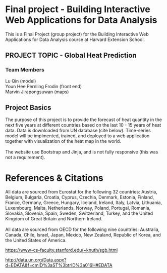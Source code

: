 # Final project - Building Interactive Web Applications for Data Analysis

This is a Final Project (group project) for the Building Interactive Web Applications for Data Analysis course at Harvard Extension School.

## PROJECT TOPIC - Global Heat Prediction

### Team Members
Lu Qin (model)<br />
Youn Hee Pernling Frodin (front end)<br />
Marvin Jirapongsuwan (maps)<br />

## Project Basics
The purpose of this project is to provide the forecast of heat quantity in the next five years at different countries based on the last 10 - 15 years of heat data. Data is downloaded from  UN database (cite below). Time-series model will be implmented, trained, and deployed to a web application together with visualization of the heat map in the world. 
<br><br>
The website use Bootstrap and Jinja, and is not fully responsive (this was not a requirement). 

# References & Citations
All data are sourced from Eurostat for the following 32 countries: Austria, Belgium, Bulgaria, Croatia, Cyprus, Czechia, Denmark, Estonia, Finland, France, Germany, Greece, Hungary, Iceland, Ireland, Italy, Latvia, Lithuania, Luxembourg, Malta, Netherlands, Norway, Poland, Portugal, Romania, Slovakia, Slovenia, Spain, Sweden, Switzerland, Turkey, and the United Kingdom of Great Britain and Northern Ireland.
<br><br>
All data are sourced from OECD for the following nine countries: Australia, Canada, Chile, Israel, Japan, Mexico, New Zealand, Republic of Korea, and the United States of America.

https://www-cs-faculty.stanford.edu/~knuth/sgb.html

http://data.un.org/Data.aspx?d=EDATA&f=cmID%3aST%3btrID%3a016H#EDATA
